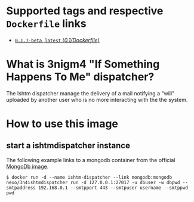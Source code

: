 # Supported tags and respective `Dockerfile` links

-	[`0.1.7-beta`, `latest` (*0.1/Dockerfile*)](https://github.com/nexocrew/docker_3nigm4_ishtmdispatcher/0.1/Dockerfile)

# What is 3nigm4 "If Something Happens To Me" dispatcher?
The Ishtm dispatcher manage the delivery of a mail notifying a "will" uploaded by another user who is no more interacting with the the system.

# How to use this image

## start a ishtmdispatcher instance

The following example links to a mongodb container from the official [MongoDb image](https://hub.docker.com/_/mongo/).

```console
$ docker run -d --name ishtm-dispatcher --link mongodb:mongodb nexo/3n4ishtmdispatcher run -d 127.0.0.1:27017 -u dbuser -w dbpwd --smtpaddress 192.168.0.1 --smtpport 443 --smtpuser username --smtppwd pwd 
```
